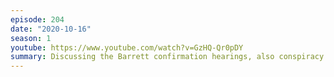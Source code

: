 ```yaml
---
episode: 204
date: "2020-10-16"
season: 1
youtube: https://www.youtube.com/watch?v=GzHQ-Qr0pDY
summary: Discussing the Barrett confirmation hearings, also conspiracy theories
---
```

